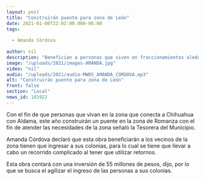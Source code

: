```yaml
---
layout: post
title: "Construirán puente para zona de León"
date: 2021-01-06T22:02:00.000-06:00
tags:
  
  - Amanda Córdova
  
author: nil
description: "Benefician a personas que viven en fraccionamientos aledaños a Romanza."
image: "/uploads/2021/images-AMANDA.jpg"
video: "nil"
audio: "/uploads/2021/audio-MW05_AMANDA_CORDOVA.mp3"
alt: "Construirán puente para zona de León"
front: false
section: "Local"
news_id: 181922
---
```


Con el fin de que personas que vivan en la zona que conecta a Chihuahua con Aldama, este año construirán un puente en la zona de Romanza con el fin de atender las necesidades de la zona señaló la Tesorera del Municipio.

Amanda Córdova declaró que esta obra beneficiarán a los vecinos de la zona tienen que ingresar a sus colonias, para lo cual se tiene que llevar a cabo un recorrido complicado al tener que utilizar retornos.

Esta obra contará con una inversión de 55 millones de pesos, dijo, por lo que se busca el agilizar el ingreso de las personas a sus colonias.
